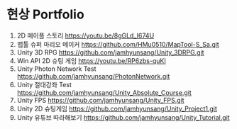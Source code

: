 # 현상 Portfolio

1. 2D 메이플 스토리
https://youtu.be/8gGLd_I674U
1. 맵툴 슈퍼 마리오 메이커
https://github.com/HMu0510/MapTool-S_Sa.git
1. Unity 3D RPG
https://github.com/jamhyunsang/Unity_3DRPG.git
1. Win API 2D 슈팅 게임
https://youtu.be/RP6zbs-quKI
1. Unity Photon Network Test
https://github.com/jamhyunsang/PhotonNetwork.git
1. Unity 절대강좌 Test
https://github.com/jamhyunsang/Unity_Absolute_Course.git
1. Unity FPS
https://github.com/jamhyunsang/Unity_FPS.git
1. Unity 2D 슈팅게임
https://github.com/jamhyunsang/Unity_Project1.git
1. Unity 유튜브 따라해보기 
https://github.com/jamhyunsang/Unity_Tutorial.git
